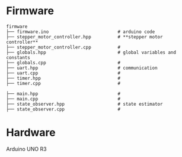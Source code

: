 # Firmware

    firmware
    ├── firmware.ino                          # arduino code
    ├── stepper_motor_controller.hpp          # **stepper motor controller**
    ├── stepper_motor_controller.cpp          #
    ├── globals.hpp                           # global variables and constants
    ├── globals.cpp                           #
    ├── uart.hpp                              # communication
    ├── uart.cpp                              #
    ├── timer.hpp                             #
    ├── timer.cpp                             #

    ├── main.hpp                              #
    ├── main.cpp                              #
    ├── state_observer.hpp                    # state estimator
    ├── state_observer.cpp                    #

# Hardware

Arduino UNO R3
